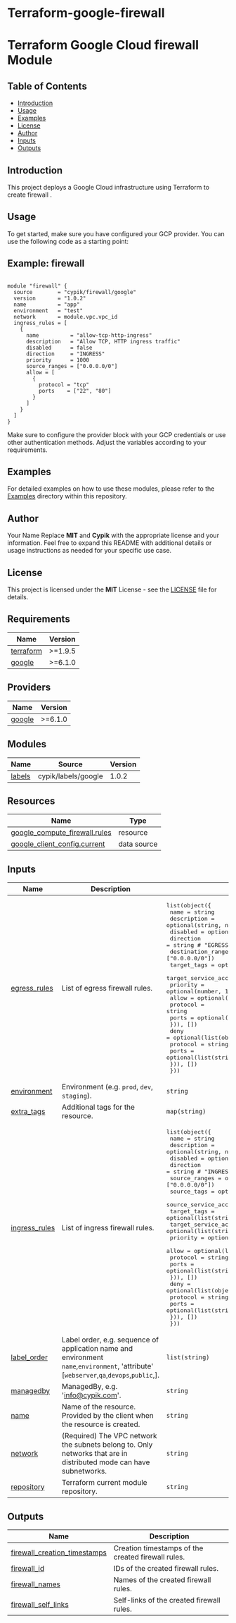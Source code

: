 # Terraform-google-firewall
# Terraform Google Cloud firewall Module

## Table of Contents

- [Introduction](#introduction)
- [Usage](#usage)
- [Examples](#examples)
- [License](#license)
- [Author](#author)
- [Inputs](#inputs)
- [Outputs](#outputs)

## Introduction

This project deploys a Google Cloud infrastructure using Terraform to create firewall .

## Usage

To get started, make sure you have configured your GCP provider. You can use the following code as a starting point:
## Example: firewall
```hcl

module "firewall" {
  source        = "cypik/firewall/google"
  version       = "1.0.2"
  name          = "app"
  environment   = "test"
  network       = module.vpc.vpc_id
  ingress_rules = [
    {
      name          = "allow-tcp-http-ingress"
      description   = "Allow TCP, HTTP ingress traffic"
      disabled      = false
      direction     = "INGRESS"
      priority      = 1000
      source_ranges = ["0.0.0.0/0"]
      allow = [
        {
          protocol = "tcp"
          ports    = ["22", "80"]
        }
      ]
    }
  ]
}
```
Make sure to configure the provider block with your GCP credentials or use other authentication methods. Adjust the variables according to your requirements.

## Examples
For detailed examples on how to use these modules, please refer to the [Examples](https://github.com/cypik/terraform-google-firewall/tree/master/example) directory within this repository.
## Author
Your Name Replace **MIT** and **Cypik** with the appropriate license and your information. Feel free to expand this README with additional details or usage instructions as needed for your specific use case.

## License
This project is licensed under the **MIT** License - see the [LICENSE](https://github.com/cypik/terraform-google-firewall/blob/master/LICENCE) file for details.

<!-- BEGIN_TF_DOCS -->
## Requirements

| Name | Version |
|------|---------|
| <a name="requirement_terraform"></a> [terraform](#requirement\_terraform) | >=1.9.5 |
| <a name="requirement_google"></a> [google](#requirement\_google) | >=6.1.0 |

## Providers

| Name | Version |
|------|---------|
| <a name="provider_google"></a> [google](#provider\_google) | >=6.1.0 |

## Modules

| Name | Source | Version |
|------|--------|---------|
| <a name="module_labels"></a> [labels](#module\_labels) | cypik/labels/google | 1.0.2 |

## Resources

| Name | Type |
|------|------|
| [google_compute_firewall.rules](https://registry.terraform.io/providers/hashicorp/google/latest/docs/resources/compute_firewall) | resource |
| [google_client_config.current](https://registry.terraform.io/providers/hashicorp/google/latest/docs/data-sources/client_config) | data source |

## Inputs

| Name | Description | Type | Default | Required |
|------|-------------|------|---------|:--------:|
| <a name="input_egress_rules"></a> [egress\_rules](#input\_egress\_rules) | List of egress firewall rules. | <pre>list(object({<br>    name                    = string<br>    description             = optional(string, null)<br>    disabled                = optional(bool, null)<br>    direction               = string # "EGRESS"<br>    destination_ranges      = optional(list(string), ["0.0.0.0/0"])<br>    target_tags             = optional(list(string), null)<br>    target_service_accounts = optional(list(string), null)<br>    priority                = optional(number, 1000)<br>    allow = optional(list(object({<br>      protocol = string<br>      ports    = optional(list(string), ["all"])<br>    })), [])<br>    deny = optional(list(object({<br>      protocol = string<br>      ports    = optional(list(string), null)<br>    })), [])<br>  }))</pre> | <pre>[<br>  {<br>    "allow": [<br>      {<br>        "ports": [],<br>        "protocol": "all"<br>      }<br>    ],<br>    "description": "Allow all egress traffic",<br>    "destination_ranges": [<br>      "0.0.0.0/0"<br>    ],<br>    "direction": "EGRESS",<br>    "disabled": false,<br>    "name": "allow-all-egress",<br>    "priority": 1000<br>  }<br>]</pre> | no |
| <a name="input_environment"></a> [environment](#input\_environment) | Environment (e.g. `prod`, `dev`, `staging`). | `string` | `""` | no |
| <a name="input_extra_tags"></a> [extra\_tags](#input\_extra\_tags) | Additional tags for the resource. | `map(string)` | `{}` | no |
| <a name="input_ingress_rules"></a> [ingress\_rules](#input\_ingress\_rules) | List of ingress firewall rules. | <pre>list(object({<br>    name                    = string<br>    description             = optional(string, null)<br>    disabled                = optional(bool, null)<br>    direction               = string # "INGRESS"<br>    source_ranges           = optional(list(string), ["0.0.0.0/0"])<br>    source_tags             = optional(list(string), null)<br>    source_service_accounts = optional(list(string), null)<br>    target_tags             = optional(list(string), null)<br>    target_service_accounts = optional(list(string), null)<br>    priority                = optional(number, 1000)<br>    allow = optional(list(object({<br>      protocol = string<br>      ports    = optional(list(string), ["all"])<br>    })), [])<br>    deny = optional(list(object({<br>      protocol = string<br>      ports    = optional(list(string), null)<br>    })), [])<br>  }))</pre> | `null` | no |
| <a name="input_label_order"></a> [label\_order](#input\_label\_order) | Label order, e.g. sequence of application name and environment `name`,`environment`, 'attribute' [`webserver`,`qa`,`devops`,`public`,]. | `list(string)` | <pre>[<br>  "name",<br>  "environment"<br>]</pre> | no |
| <a name="input_managedby"></a> [managedby](#input\_managedby) | ManagedBy, e.g. 'info@cypik.com'. | `string` | `"info@cypik.com"` | no |
| <a name="input_name"></a> [name](#input\_name) | Name of the resource. Provided by the client when the resource is created. | `string` | `""` | no |
| <a name="input_network"></a> [network](#input\_network) | (Required) The VPC network the subnets belong to. Only networks that are in distributed mode can have subnetworks. | `string` | `""` | no |
| <a name="input_repository"></a> [repository](#input\_repository) | Terraform current module repository. | `string` | `"https://github.com/cypik/terraform-google-firewall"` | no |

## Outputs

| Name | Description |
|------|-------------|
| <a name="output_firewall_creation_timestamps"></a> [firewall\_creation\_timestamps](#output\_firewall\_creation\_timestamps) | Creation timestamps of the created firewall rules. |
| <a name="output_firewall_id"></a> [firewall\_id](#output\_firewall\_id) | IDs of the created firewall rules. |
| <a name="output_firewall_names"></a> [firewall\_names](#output\_firewall\_names) | Names of the created firewall rules. |
| <a name="output_firewall_self_links"></a> [firewall\_self\_links](#output\_firewall\_self\_links) | Self-links of the created firewall rules. |
<!-- END_TF_DOCS -->